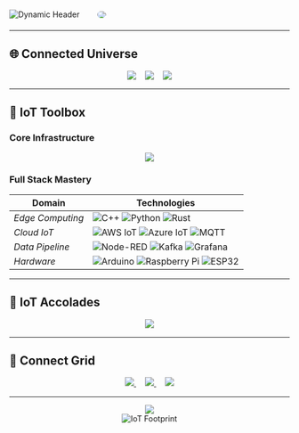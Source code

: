 <div align="center">
  <div style="display: flex; align-items: center; justify-content: flex-start; gap: 2rem; margin: 20px 0">
    <div>
      <img src="https://readme-typing-svg.demolab.com?font=Space+Grotesk&weight=600&size=28&duration=3000&pause=1000&color=7E3FEF&vCenter=true&width=500&lines=IoT+Visionary;Smart+Systems+Architect;Edge+Computing+Maestro" alt="Dynamic Header" style="max-height: 120px"> 
    </div>
    <div>
      <img src="https://github.com/user-attachments/assets/239349f1-9a57-45e9-a199-1f6f2cb06c4b" style="max-height: 12px; width: auto; border-radius: 10px">
    </div>
  </div>
</div>

---

## 🌐 **Connected Universe**
<div align="center" style="margin: 1rem 0">
  <div style="display: flex; gap: 1rem; justify-content: center; max-height: 140px">
    <img src="https://github-readme-stats.vercel.app/api?username=devansh-m12&theme=merko&show_icons=true&hide_border=true&include_all_commits=true&count_private=true&bg_color=00000000" style="max-height: 140px">
    <img src="https://github-readme-streak-stats.herokuapp.com/?user=devansh-m12&theme=merko&hide_border=true&background=00000000" style="max-height: 140px">
    <img src="https://github-readme-stats.vercel.app/api/top-langs/?username=devansh-m12&theme=merko&hide_border=true&layout=compact&bg_color=00000000" style="max-height: 140px">
  </div>
</div>

---

## 🔧 **IoT Toolbox**
### **Core Infrastructure**
<div align="center" style="margin: 1rem 0">
  <img src="https://skillicons.dev/icons?i=arduino,raspberrypi,azure,aws,grafana,python,cpp&theme=dark&perline=7" style="max-height: 40px">
</div>

### **Full Stack Mastery**
| **Domain**          | **Technologies**                                                                                                                                                                                                 |
|---------------------|-----------------------------------------------------------------------------------------------------------------------------------------------------------------------------------------------------------------|
| *Edge Computing*    | ![C++](https://img.shields.io/badge/-C++-00599C?logo=c%2B%2B&logoColor=white) ![Python](https://img.shields.io/badge/-Python-3776AB?logo=python&logoColor=white) ![Rust](https://img.shields.io/badge/-Rust-000000?logo=rust&logoColor=white) |
| *Cloud IoT*         | ![AWS IoT](https://img.shields.io/badge/-AWS%20IoT-FF9900?logo=amazon-aws&logoColor=white) ![Azure IoT](https://img.shields.io/badge/-Azure%20IoT-0089D6?logo=microsoft-azure&logoColor=white) ![MQTT](https://img.shields.io/badge/-MQTT-660066?logo=mosquitto&logoColor=white) |
| *Data Pipeline*     | ![Node-RED](https://img.shields.io/badge/-Node--RED-8F0000?logo=nodered&logoColor=white) ![Kafka](https://img.shields.io/badge/-Kafka-231F20?logo=apachekafka&logoColor=white) ![Grafana](https://img.shields.io/badge/-Grafana-F46800?logo=grafana&logoColor=white) |
| *Hardware*          | ![Arduino](https://img.shields.io/badge/-Arduino-00979D?logo=arduino&logoColor=white) ![Raspberry Pi](https://img.shields.io/badge/-Raspberry%20Pi-C51A4A?logo=raspberrypi&logoColor=white) ![ESP32](https://img.shields.io/badge/-ESP32-000000?logo=espressif&logoColor=white) |

---

## 🏅 **IoT Accolades**
<div align="center" style="margin: 1rem 0">
  <img src="https://github-profile-trophy.vercel.app/?username=devansh-m12&theme=onedark&no-frame=true&margin-w=15&row=2&column=4" style="max-height: 160px">
</div>

---

## 📡 **Connect Grid**
<div align="center" style="margin: 1rem 0">
  <a href="https://linkedin.com/in/devansh-m12" style="margin: 0 8px">
    <img src="https://img.shields.io/badge/LinkedIn-0A66C2?logo=linkedin&logoColor=white&style=for-the-badge&logoWidth=25" style="max-height: 28px">
  </a>
  <a href="https://x.com/d3v1sX" style="margin: 0 8px">
    <img src="https://img.shields.io/badge/X-000000?logo=x&logoColor=white&style=for-the-badge" style="max-height: 28px">
  </a>
  <a href="https://www.d3v1sh.tech" style="margin: 0 8px">
    <img src="https://img.shields.io/badge/Portfolio-7E3FEF?logo=About.me&logoColor=white&style=for-the-badge" style="max-height: 28px">
  </a>
</div>

---

<div align="center">
  <img src="https://capsule-render.vercel.app/api?type=waving&color=7E3FEF&height=40&section=footer&animation=twinkling">
  <br>
  <img src="https://komarev.com/ghpvc/?username=devansh-m12&color=7E3FEF&style=flat" alt="IoT Footprint" style="max-height: 20px">
</div>
